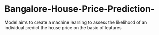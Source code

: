 # Bangalore-House-Price-Prediction-
Model aims to create a machine learning to assess the likelihood of an individual predict the house price on the basic of features
